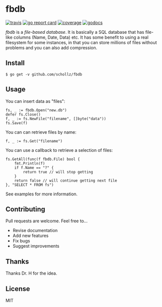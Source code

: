 # fbdb

[![travis](https://travis-ci.org/schollz/fbdb.svg?branch=master)](https://travis-ci.org/schollz/fbdb) 
[![go report card](https://goreportcard.com/badge/github.com/schollz/fbdb)](https://goreportcard.com/report/github.com/schollz/fbdb) 
[![coverage](https://img.shields.io/badge/coverage-84%25-brightgreen.svg)](https://gocover.io/github.com/schollz/fbdb)
[![godocs](https://godoc.org/github.com/schollz/fbdb?status.svg)](https://godoc.org/github.com/schollz/fbdb) 

*fbdb* is a *file-based database*. It is basically a SQL database that has file-like columns (Name, Date, Data) etc. It has some benefit to using a real filesystem for some instances, in that you can store millions of files without problems and you can also add compression.

## Install

```
$ go get -v github.com/schollz/fbdb
```

## Usage

You can insert data as "files":

```golang
fs, _ := fbdb.Open("new.db")
defer fs.Close()
f, _ := fs.NewFile("filename", []byte("data"))
fs.Save(f)
```

You can can retrieve files by name:

```golang
f, _ := fs.Get("filename")
```

You can use a callback to retrieve a selection of files:

```golang
fs.GetAll(func(f fbdb.File) bool {
	fmt.Println(f)
	if f.Name == "?" {
		return true // will stop getting
	}
	return false // will continue getting next file
}, "SELECT * FROM fs")
```

See examples for more information.

## Contributing

Pull requests are welcome. Feel free to...

- Revise documentation
- Add new features
- Fix bugs
- Suggest improvements

## Thanks

Thanks Dr. H for the idea.

## License

MIT
